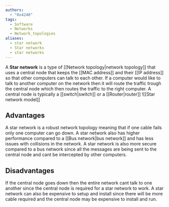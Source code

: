 ```yaml
---
authors:
  - "0x4248"
tags:
  - Software
  - Networks
  - Network_topologies
aliases:
  - star network
  - Star networks
  - star networks
---
```

A **Star network** is a type of [[Network topology|network topology]] that uses a central node that keeps the [[MAC address]] and their [[IP address]] so that other computers can talk to each other. If a computer would like to talk to another computer on the network then it will route the traffic trough the central node which then routes the traffic to the right computer. A central node is typically a [[switch|switch]] or a [[Router|router]]
![[Star network model]]
## Advantages
A star network is a robust network topology meaning that if one cable fails only one computer can go down. A star network also has higher performance compared to a [[Bus network|bus network]] and has less issues with collisions in the network. A star network is also more secure compared to a bus network since all the messages are being sent to the central node and cant be intercepted by other computers.

## Disadvantages
If the central node goes down then the entire network cant talk to one another since the central node is required for a star network to work. A star network can also be expensive to setup and install since there will be more cable required and the central node may be expensive to install and run. 